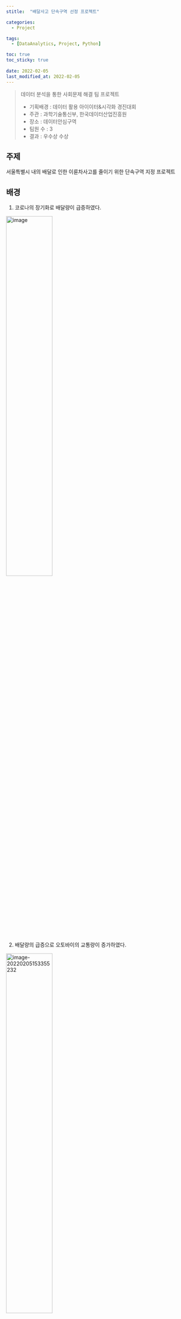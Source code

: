 ```yaml
---
stitle:  "배달사고 단속구역 선정 프로젝트"

categories:
  - Project

tags:
  - [DataAnalytics, Project, Python]

toc: true
toc_sticky: true
 
date: 2022-02-05
last_modified_at: 2022-02-05
---
```




> 데이터 분석을 통한 사회문제 해결 팀 프로젝트
>
> - 기획배경 : 데이터 활용 아이이터&시각화 경진대회
> - 주관 : 과학기술통신부, 한국데이터산업진흥원
> - 장소 : 데이터안심구역
> - 팀원 수 : 3
> - 결과 : 우수상 수상



## 주제

서울특별시 내의 배달로 인한 이륜차사고를 줄이기 위한 단속구역 지정 프로젝트

## 배경

1. 코로나의 장기화로 배달량이 급증하였다.

<img src="md-images/152631505-3f7229e4-9479-482b-98a0-8179382a5043.png" alt="image" style="width:50%"/>



2. 배달량의 급증으로 오토바이의 교통량이 증가하였다.

<img src="md-images/image-20220205153355232.png" alt="image-20220205153355232" style="width:50%;" />

3. 이륜차 사고의 심각성
   - 이륜차 사건 수와 사망자 수의 비율이 해마다 증가하고 있다.

<img src="md-images/image-20220205154039755.png" alt="image-20220205154039755" style="width:50%;"/>



- 그 결과, 교통체증과 오토바이 사고도 늘어나 시민들의 불편과 사고 위험이 이전보다 증가하고 있고, 이에 따라 서울경찰청에서 '이륜차 특별 고통 단속'을 추진하고 있다.

- **위 같은 배경에 따라 서울특별시 내의 단속구역을 적절히 선정하여 효율적인 단속에 기여하고자 한다.**



## 활용 데이터

| 변수종류 | 데이터 명                             | 출처                         | 전처리                                               |
| -------- | ------------------------------------- | ---------------------------- | ---------------------------------------------------- |
| 종속변수 | 서울/경기 이륜차 사고 데이터          | TAAS 교통사고 분석 시스템    | 법정동별 사고수, 법정동&시간대별 사고수              |
| 독립변수 | 전국 어린이 보호구역 표준 데이터      | 공공데이터포털               | 법정동별 어린이 보호구역 수                          |
| 독립변수 | 전국 노인&장애인 보호구역 표준 데이터 | 공공데이터포털               | 법정동별 노인&장애인 보호구역 수                     |
| 독립변수 | 지역별 가맹점 정보                    | 데이터안심구역(신한카드)     | 법정동별 외식업가맹점 수, 법정동별 숙박업가맹점 수   |
| 독립변수 | 지역별 매출 및 이용고객 정보          | 데이터안심구역(신한카드)     | 법정동별 결제 건수, 법정동별 결제 금액               |
| 독립변수 | 자택 직장 정보                        | 데이터안심구역(코리아크레딧) | 법정동별 월환산평균소득, 법정동별 월평균카드소비금액 |



- **가설 : 각 데이터들이 이륜차 사고 수에 영향을 미칠 것이다.**



## 분석 과정



### 01. 지역별 이륜차 사고 수 확인

- 각 지역별로 사고 수에 차이가 있음을 확인하여, 사고 수에 따른 지역별 특징이 있을 것이라는 가설 수립



<img src="md-images/image-20220205162801338.png" alt="image-20220205162801338" style="width:70%;" />





### 02. 경기+서울 데이터 분석

- 더 많은 데이터를 분석하기 위해 경기 데이터를 추가하였다.



#### 02-1 상관분석

- 지역별 사고 수와 다른 변수들은 외식업개수(0.88) > 결제건수(0.78) > 월평균카드소비금액(0.75) > 월환산소비금액(0.74) > 보호구역 수(0.69) 등 양의 상관관계를 가지는 것을 확인하엿다.

<img src="md-images/image-20220205163459571.png" alt="image-20220205163459571" style="width:70%;" />



#### 02-2 회귀분석

- 모든 변수의 다중회귀분석
  - F통계량에 대한 p-value가 0.05보다 작아서 유의한 모델이다.
  - R-squared = 0.832로 모델의 설명력이 있다.
  - p-value가 0.144인 '결제금액'변수는 유의하지 않을 가능성이 있다.
  - '월환산평균소득금액'과 '월환산평균소득금액' 변수는 다중공선성 수치가 10을 초과한다.

<img src="md-images/image-20220205164754919.png" alt="image-20220205164754919" style="width:80%;" />



**⇒ 다중공선성이 매우 높은 ‘월환산평균소득금액’ 변수를 제외하기로 결정**



- ‘월환산평균소득금액’ 변수를 제외한 회귀분석
  - F통계량에 대한 p-value가 0.05보다 작아서 유의한 모델이다.
  - R-squared = 0.802로 모델의 설명력이 있다.
  - p-value가 0.05보다 큰 '결제금액'변수는 유의하지 않다고 판단된다.
  - 다중공선성 수치가 10을 초과하는 변수는 없다.

<img src="md-images/image-20220205165317969.png" alt="image-20220205165317969" style="width:80%;" />



**⇒ 유의하지 않은 ‘결제금액’ 변수를 제외하기로 결정**



- ‘월환산평균소득금액, 결제금액' 변수를 제외한 회귀분석

  - F통계량에 대한 p-value가 0.05보다 작아서 유의한 모델이다.
  - R-squared = 0.802로 모델의 설명력이 있다.
  - p-value가 0.05보다 큰 변수가 없다.
  - 다중공선성 수치가 10을 초과하는 변수는 없다.

  <img src="md-images/image-20220205165826084.png" alt="image-20220205165826084" style="width:70%;" />

  

**⇒ 최종 변수 목록 = [결제건수, 보호구역 수, 숙박업 개수, 외식업 개수, 월평균카드소비금액]**



### 03. 서울데이터를 target 데이터로 선정하여 모델의 유의성 판단

- 선정한 변수들을 통해 만든 모델을 통해 target 데이터를 예측하였을 때 RMSE의 값이 약 8.191로 모델이 유의하다고 판단하였다.

<img src="md-images/image-20220205170005268.png" alt="image-20220205170005268" style="width:70%;" />



### 04. 변수의 가중치 및 지역별 점수 정의



#### 04-1 변수 가중치

- 회귀분석에서 도출한 회귀계수 + 랜덤포레스트 알고리즘을 활용하여 주요변수에 가중치를 부여하였다.
  - 외식업 : 0.5, 결제건수 0.3, 월평균카드소비금액 0.2, 보호구역 수 0.1, 숙박업 개수 0.05

![image-20220205170357458](md-images/image-20220205170357458.png)

#### 04-2 지역별 점수

- 지역별로 각 변수의 정렬을 통해 점수로 환산하였다.
  - 예) 변수 : 외식업(데이터 개수 466) -> 1등=466점, 466등=1점
- 가중치를 통해 최종 점수를 도출하엿다.
  - 예) 관악구 신림동의 최종 점수 : 465\*0.005 + 465\*0.004 + 463\*0.003 + 463\*0.002 + 465\*0.001 = 6.965

<img src="md-images/image-20220205175340983.png" alt="image-20220205175340983" style="width:80%;" />



### 05. 구 별 단속지역 개수 선정

- 사고수 데이터를 통해 군집화를 하여 각 구의 단속구역의 개수를 선정하였다.
  - 군집1 = 3개지역 추천, 군집2 = 2개지역 추천, 군집3 = 1개지역, 군집0 = 0개지역

⇒ 단속을 하기 위한 경찰청의 인력 및 비용을 줄이기 위함

<img src="md-images/image-20220205175646879.png" alt="image-20220205175646879" style="zoom:70%;" />



## 결과

- 서울시의 각 25개구에서 점수를 통해 선정된 동별 사고 시간 데이터를 수집하여 집중 단속 시간대까지 추천한다.

**예) 강남구 논현동**

- 13시에 집중 단속 추천

<img src="md-images/image-20220205175942121.png" alt="image-20220205175942121" style="width:70%;" />





 ## 기대효과

- 서울경찰청의 이륜차 사고를 줄이기 위한 움직임에 맞춰 이번 프로젝트가 앞으로 사회적으로 쓰임이 있을 것으로 기대된다.

<img src="md-images/image-20220205180119180.png" alt="image-20220205180119180" style="width:80%;" />

#### 경제적 측면

- 투입되는 경찰인력 대비 단속 효율 극대화



#### 사회적 측면

- 배달업 종사자와 시민들의 안전 확보
- 이륜차 사고로 인한 교통체증을 해소하며, 쾌적한 교통 환경 조성

















